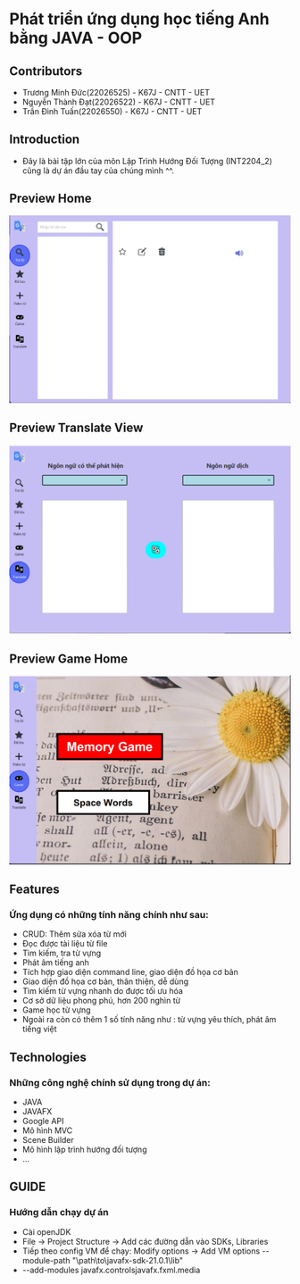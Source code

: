 # Phát triển ứng dụng học tiếng Anh bằng JAVA - OOP 
## Contributors
- Trương Minh Đức(22026525) - K67J - CNTT - UET 
- Nguyễn Thành Đạt(22026522) - K67J - CNTT - UET
- Trần Đình Tuấn(22026550) - K67J - CNTT - UET

## Introduction
- Đây là bài tập lớn của môn Lập Trình Hướng Đối Tượng (INT2204_2) cũng là dự án đầu tay của chúng mình ^^.

## Preview Home 
![image](https://github.com/NguyenThanhDat10012004/Java_Project_2023/blob/main/src/main/resources/Image/z4927585469654_4ca5cf808e3a29c8bbe6a1e8bf92147d.jpg)

## Preview Translate View
![image](https://github.com/NguyenThanhDat10012004/Java_Project_2023/blob/main/src/main/resources/Image/z4927585460379_1c7e37e8c4873d05dfdb97153be74493.jpg)

## Preview Game Home
![image](https://github.com/NguyenThanhDat10012004/Java_Project_2023/blob/main/src/main/resources/Image/z4927585484593_21cda9ff594f11126d9140404bb57675.jpg)

## Features
### Ứng dụng có những tính năng chính như sau:
- CRUD: Thêm sửa xóa từ mới
- Đọc được tài liệu từ file
- Tìm kiếm, tra từ vựng
- Phát âm tiếng anh
- Tích hợp giao diện command line, giao diện đồ họa cơ bản
- Giao diện đồ họa cơ bản, thân thiện, dễ dùng
- Tìm kiếm từ vựng nhanh do được tối ưu hóa
- Cơ sở dữ liệu phong phú, hơn 200 nghìn từ
- Game học từ vựng
- Ngoài ra còn có thêm 1 số tính năng như : từ vựng yêu thích, phát âm tiếng việt
## Technologies
### Những công nghệ chính sử dụng trong dự án: 
- JAVA
- JAVAFX
- Google API
- Mô hình MVC
- Scene Builder
- Mô hình lập trình hướng đối tượng
- ...
## GUIDE
### Hướng dẫn chạy dự án
- Cài openJDK
- File -> Project Structure -> Add các đường dẫn vào SDKs, Libraries
- Tiếp theo config VM để chạy: Modify options -> Add VM options --module-path "\path\to\javafx-sdk-21.0.1\lib"
- --add-modules javafx.controlsjavafx.fxml.media

